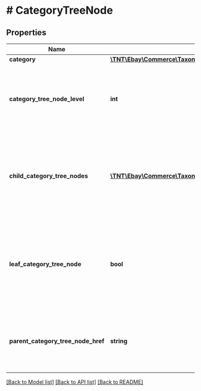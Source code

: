 # # CategoryTreeNode

## Properties

Name | Type | Description | Notes
------------ | ------------- | ------------- | -------------
**category** | [**\TNT\Ebay\Commerce\Taxonomy\V1\Model\Category**](Category.md) |  | [optional]
**category_tree_node_level** | **int** | The absolute level of the current category tree node in the hierarchy of its category tree.    &lt;br /&gt;&lt;br /&gt;          &lt;span class&#x3D;\&quot;tablenote\&quot;&gt; &lt;strong&gt;Note:&lt;/strong&gt; The root node of any full category tree is always at level &lt;code&gt;&lt;b&gt;0&lt;/b&gt;&lt;/code&gt;. &lt;/span&gt; | [optional]
**child_category_tree_nodes** | [**\TNT\Ebay\Commerce\Taxonomy\V1\Model\CategoryTreeNode[]**](CategoryTreeNode.md) | An array of one or more category tree nodes that are the immediate children of the current category tree node, as well as their children, recursively down to the leaf nodes.    &lt;br /&gt;&lt;br /&gt;&lt;i&gt;Returned only if&lt;/i&gt; the current category tree node is not a leaf node (the value of &lt;b&gt;leafCategoryTreeNode&lt;/b&gt; is &lt;code&gt;false&lt;/code&gt;). | [optional]
**leaf_category_tree_node** | **bool** | A value of &lt;code&gt;true&lt;/code&gt; indicates that the current category tree node is a leaf node (it has no child nodes). A value of &lt;code&gt;false&lt;/code&gt; indicates that the current node has one or more child nodes, which are identified by the &lt;b&gt;childCategoryTreeNodes&lt;/b&gt; array.    &lt;br /&gt;&lt;br /&gt;          &lt;i&gt;Returned only if&lt;/i&gt; the value of this field is &lt;code&gt;true&lt;/code&gt;. | [optional]
**parent_category_tree_node_href** | **string** | The href portion of the &lt;b&gt;getCategorySubtree&lt;/b&gt; call that retrieves the subtree below the parent of this category tree node.    &lt;br /&gt;&lt;br /&gt;          &lt;i&gt;Not returned if&lt;/i&gt; the current category tree node is the root node of its tree. | [optional]

[[Back to Model list]](../../README.md#models) [[Back to API list]](../../README.md#endpoints) [[Back to README]](../../README.md)
